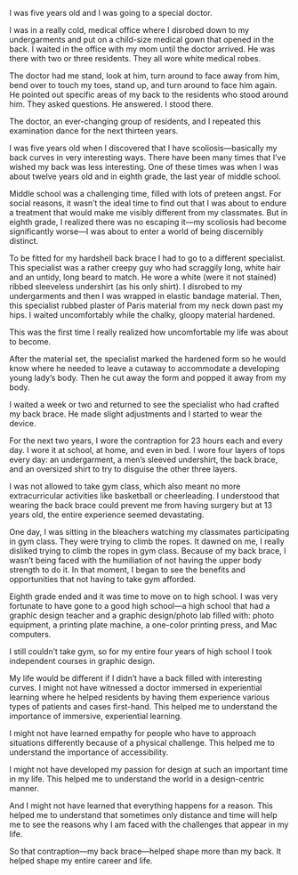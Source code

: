 

I was five years old and I was going to a special doctor. 

I was in a really cold, medical office where I disrobed down to my undergarments and put on a child-size
medical gown that opened in the back. I waited in the office with my mom until the doctor arrived. He was
there with two or three residents. They all wore white medical robes. 

The doctor had me stand, look at him, turn around to face away from him, bend over to touch my toes, stand up,
and turn around to face him again. He pointed out specific areas of my back to the residents who stood around
him. They asked questions. He answered. I stood there.

The doctor, an ever-changing group of residents, and I repeated this examination dance for the next thirteen
years. 

I was five years old when I discovered that I have scoliosis—basically my back curves in very interesting
ways. There have been many times that I’ve wished my back was less interesting. One of these times was when
I was about twelve years old and in eighth grade, the last year of middle school.

Middle school was a challenging time, filled with lots of preteen angst. For social reasons, it wasn’t the
ideal time to find out that I was about to endure a treatment that would make me visibly different from my
classmates. But in eighth grade, I realized there was no escaping it—my scoliosis had become significantly
worse—I was about to enter a world of being discernibly distinct. 

To be fitted for my hardshell back brace I had to go to a different specialist. This specialist was a rather
creepy guy who had scraggily long, white hair and an untidy, long beard to match. He wore a white (were it not
stained) ribbed sleeveless undershirt (as his only shirt). I disrobed to my undergarments and then I was
wrapped in elastic bandage material. Then, this specialist rubbed plaster of Paris material from my neck down
past my hips. I waited uncomfortably while the chalky, gloopy material hardened. 

This was the first time I really realized how uncomfortable my life was about to become. 

After the material set, the specialist marked the hardened form so he would know where he needed to leave a
cutaway to accommodate a developing young lady’s body. Then he cut away the form and popped it away from my
body. 

I waited a week or two and returned to see the specialist who had crafted my back brace. He made slight
adjustments and I started to wear the device. 

For the next two years, I wore the contraption for 23 hours each and every day. I wore it at school, at home,
and even in bed. I wore four layers of tops every day: an undergarment, a men’s sleeved undershirt, the back
brace, and an oversized shirt to try to disguise the other three layers. 

I was not allowed to take gym class, which also meant no more extracurricular activities like basketball or
cheerleading. I understood that wearing the back brace could prevent me from having surgery but at 13 years
old, the entire experience seemed devastating. 

One day, I was sitting in the bleachers watching my classmates participating in gym class. They were trying to
climb the ropes. It dawned on me, I really disliked trying to climb the ropes in gym class. Because of my back
brace, I wasn’t being faced with the humiliation of not having the upper body strength to do it. In that
moment, I began to see the benefits and opportunities that not having to take gym afforded. 

Eighth grade ended and it was time to move on to high school. I was very fortunate to have gone to a good high
school—a high school that had a graphic design teacher and a graphic design/photo lab filled with: photo
equipment, a printing plate machine, a one-color printing press, and Mac computers. 

I still couldn’t take gym, so for my entire four years of high school I took independent courses in graphic
design.

My life would be different if I didn’t have a back filled with interesting curves. I might not have
witnessed a doctor immersed in experiential learning where he helped residents by having them experience
various types of patients and cases first-hand. This helped me to understand the importance of immersive,
experiential learning.

I might not have learned empathy for people who have to approach situations differently because of a physical
challenge. This helped me to understand the importance of accessibility.

I might not have developed my passion for design at such an important time in my life. This helped me to
understand the world in a design-centric manner.

And I might not have learned that everything happens for a reason. This helped me to understand that sometimes
only distance and time will help me to see the reasons why I am faced with the challenges that appear in my
life. 

So that contraption—my back brace—helped shape more than my back. It helped shape my entire career and
life.